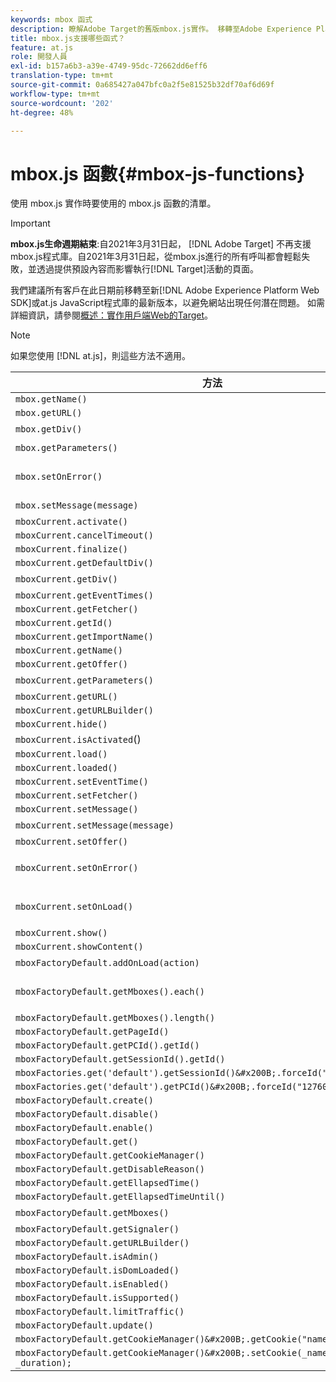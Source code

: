```yaml
---
keywords: mbox 函式
description: 瞭解Adobe Target的舊版mbox.js實作。 移轉至Adobe Experience Platform網頁SDK（AEP網頁SDK）或最新版的at.js。
title: mbox.js支援哪些函式？
feature: at.js
role: 開發人員
exl-id: b157a6b3-a39e-4749-95dc-72662dd6eff6
translation-type: tm+mt
source-git-commit: 0a685427a047bfc0a2f5e81525b32df70af6d69f
workflow-type: tm+mt
source-wordcount: '202'
ht-degree: 48%

---
```


# mbox.js 函數{#mbox-js-functions}

使用 mbox.js 實作時要使用的 mbox.js 函數的清單。

>[!IMPORTANT]
>
>**mbox.js生命週期結束**:自2021年3月31日起， [!DNL Adobe Target] 不再支援mbox.js程式庫。自2021年3月31日起，從mbox.js進行的所有呼叫都會輕鬆失敗，並透過提供預設內容而影響執行[!DNL Target]活動的頁面。
>
>我們建議所有客戶在此日期前移轉至新[!DNL Adobe Experience Platform Web SDK]或at.js JavaScript程式庫的最新版本，以避免網站出現任何潛在問題。 如需詳細資訊，請參閱[概述：實作用戶端Web的Target](/help/c-implementing-target/c-implementing-target-for-client-side-web/implement-target-for-client-side-web.md)。

>[!NOTE]
>
>如果您使用 [!DNL at.js]，則這些方法不適用。

| 方法 | 附註 |
|--- |--- |
| `mbox.getName()` |  |
| `mbox.getURL()` |  |
| `mbox.getDiv()` | 傳回與 mbox 相關聯的 div (包含預設內容或選件) |
| `mbox.getParameters()` | 以兩個欄位 (名稱及值) 組成之參數的陣列 |
| `mbox.setOnError()` | 範例:<br>`mbox.setOnError(function() { alert(this.getName() +" had error"});` |
| `mbox.setMessage(message)` | 您可以在除錯視窗中看到訊息。 |
| `mboxCurrent.activate()` |  |
| `mboxCurrent.cancelTimeout()` |  |
| `mboxCurrent.finalize()` |  |
| `mboxCurrent.getDefaultDiv()` |  |
| `mboxCurrent.getDiv()` | 傳回與 mbox 相關聯的 div (包含預設內容或選件) |
| `mboxCurrent.getEventTimes()` |  |
| `mboxCurrent.getFetcher()` |  |
| `mboxCurrent.getId()` |  |
| `mboxCurrent.getImportName()` |  |
| `mboxCurrent.getName()` |  |
| `mboxCurrent.getOffer()` |  |
| `mboxCurrent.getParameters()` | 以兩個欄位 (名稱及值) 組成之參數的陣列。 |
| `mboxCurrent.getURL()` |  |
| `mboxCurrent.getURLBuilder()` |  |
| `mboxCurrent.hide()` |  |
| `mboxCurrent.isActivated`() |  |
| `mboxCurrent.load()` |  |
| `mboxCurrent.loaded()` |  |
| `mboxCurrent.setEventTime()` |  |
| `mboxCurrent.setFetcher()` |  |
| `mboxCurrent.setMessage()` |  |
| `mboxCurrent.setMessage(message)` | 在除錯視窗中檢視訊息。 |
| `mboxCurrent.setOffer()` |  |
| `mboxCurrent.setOnError()` | 範例:<br>`mboxCurrent.setOnError(function(){ alert(this.getName() +" had error"});` |
| `mboxCurrent.setOnLoad()` | 範例:<br>`mboxCurrent.setOnLoad(function(){alert(this.getName()+" loaded")});` |
| `mboxCurrent.show()` |  |
| `mboxCurrent.showContent()` |  |
| `mboxFactoryDefault.addOnLoad(action)` | 頁面載入時呼叫的動作。 |
| `mboxFactoryDefault.getMboxes().each()` | 範例:<br>`mboxFactoryDefault.getMboxes().each(function() { alert(mbox.getName()) };` |
| `mboxFactoryDefault.getMboxes().length()` |  |
| `mboxFactoryDefault.getPageId()` |  |
| `mboxFactoryDefault.getPCId().getId()` |  |
| `mboxFactoryDefault.getSessionId().getId()` |  |
| `mboxFactories.get('default').getSessionId()&#x200B;.forceId("1276011116668");` |  |
| `mboxFactories.get('default').getPCId()&#x200B;.forceId("1276011116668");` |  |
| `mboxFactoryDefault.create()` |  |
| `mboxFactoryDefault.disable()` |  |
| `mboxFactoryDefault.enable()` |  |
| `mboxFactoryDefault.get()` |  |
| `mboxFactoryDefault.getCookieManager()` |  |
| `mboxFactoryDefault.getDisableReason()` |  |
| `mboxFactoryDefault.getEllapsedTime()` |  |
| `mboxFactoryDefault.getEllapsedTimeUntil()` |  |
| `mboxFactoryDefault.getMboxes()` | 傳回 `mboxList`。 |
| `mboxFactoryDefault.getSignaler()` |  |
| `mboxFactoryDefault.getURLBuilder()` |  |
| `mboxFactoryDefault.isAdmin()` |  |
| `mboxFactoryDefault.isDomLoaded()` |  |
| `mboxFactoryDefault.isEnabled()` |  |
| `mboxFactoryDefault.isSupported()` |  |
| `mboxFactoryDefault.limitTraffic()` |  |
| `mboxFactoryDefault.update()` |  |
| `mboxFactoryDefault.getCookieManager()&#x200B;.getCookie("name")//!= null) {` |  |
| `mboxFactoryDefault.getCookieManager()&#x200B;.setCookie(_name,_value, _duration);` |  |
